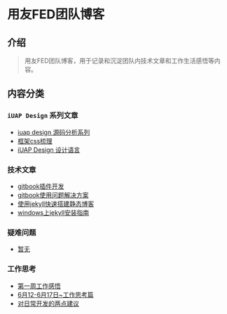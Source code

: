 # 用友FED团队博客

## 介绍

> 用友FED团队博客，用于记录和沉淀团队内技术文章和工作生活感悟等内容。

## 内容分类

### `iUAP Design` 系列文章

- [iuap design 源码分析系列](https://github.com/iuap-design/blog/issues/14)
- [框架css梳理](https://github.com/iuap-design/blog/issues/6)
- [iUAP Design 设计语言](https://github.com/iuap-design/blog/issues/7)

### 技术文章

- [gitbook插件开发](https://github.com/iuap-design/blog/issues/11)
- [gitbook使用问题解决方案](https://github.com/iuap-design/blog/issues/9)
- [使用jekyll快速搭建静态博客](https://github.com/iuap-design/blog/issues/3)
- [windows上jekyll安装指南](https://github.com/iuap-design/blog/issues/2)


### 疑难问题

- [暂无]()


### 工作思考

- [第一周工作感悟](https://github.com/iuap-design/blog/issues/10)
- [6月12-6月17日~工作思考篇](https://github.com/iuap-design/blog/issues/13)
- [对日常开发的两点建议](https://github.com/iuap-design/blog/issues/16)
